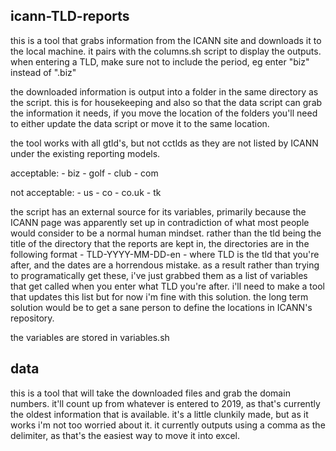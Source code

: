 icann-TLD-reports
------------------
this is a tool that grabs information from the ICANN site and downloads it to the local machine. it pairs with the columns.sh script to display the outputs. when entering a TLD, make sure not to include the period, eg enter "biz" instead of ".biz"

the downloaded information is output into a folder in the same directory as the script. this is for housekeeping and also so that the data script can grab the information it needs, if you move the location of the folders you'll need to either update the data script or move it to the same location.

the tool works with all gtld's, but not cctlds as they are not listed by ICANN under the existing reporting models. 

acceptable:
	- biz
	- golf
	- club
	- com

not acceptable:
	- us
	- co
	- co.uk
	- tk

the script has an external source for its variables, primarily because the ICANN page was apparently set up in contradiction of what most people would consider to be a normal human mindset. rather than the tld being the title of the directory that the reports are kept in, the directories are in the following format - TLD-YYYY-MM-DD-en - where TLD is the tld that you're after, and the dates are a horrendous mistake. as a result rather than trying to programatically get these, i've just grabbed them as a list of variables that get called when you enter what TLD you're after. i'll need to make a tool that updates this list but for now i'm fine with this solution. the long term solution would be to get a sane person to define the locations in ICANN's repository.

the variables are stored in variables.sh

data
------------------
this is a tool that will take the downloaded files and grab the domain numbers. it'll count up from whatever is entered to 2019, as that's currently the oldest information that is available. it's a little clunkily made, but as it works i'm not too worried about it. it currently outputs using a comma as the delimiter, as that's the easiest way to move it into excel.
